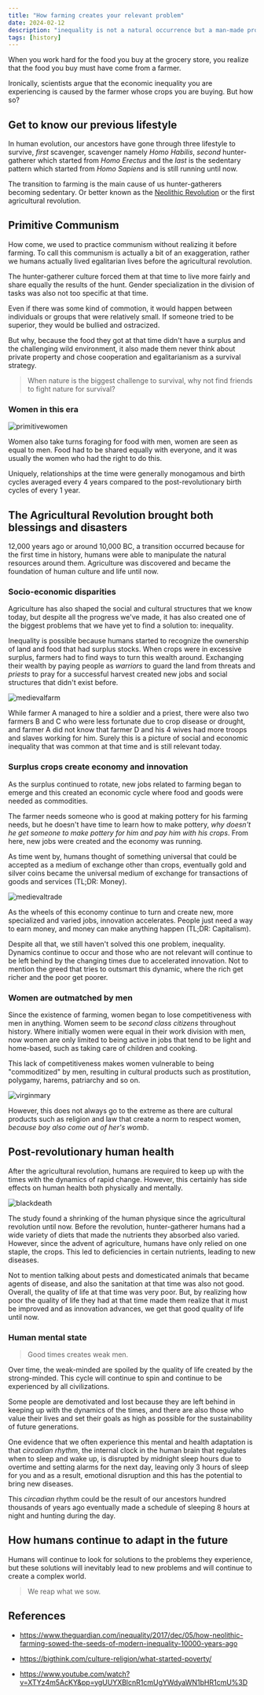 ```yaml
---
title: "How farming creates your relevant problem"
date: 2024-02-12
description: "inequality is not a natural occurrence but a man-made product, the result of the first agricultural revolution."
tags: [history]
---
```


When you work hard for the food you buy at the grocery store, you realize that the food you buy must have come from a farmer.

Ironically, scientists argue that the economic inequality you are experiencing is caused by the farmer whose crops you are buying. But how so?

## Get to know our previous lifestyle

 
In human evolution, our ancestors have gone through three lifestyle to survive, *first* scavenger, scavenger namely *Homo Habilis*, *second* hunter-gatherer which started from *Homo  Erectus* and the *last* is the sedentary pattern which started from *Homo  Sapiens* and is still running until now.

The transition to farming is the main cause of us hunter-gatherers becoming sedentary. Or better known as the [Neolithic Revolution](https://en.wikipedia.org/wiki/Neolithic_Revolution) or the first agricultural revolution.
 
## Primitive Communism

 
How come, we used to practice communism without realizing it before farming. To call this communism is actually a bit of an exaggeration, rather we humans actually lived egalitarian lives before the agricultural revolution.

The hunter-gatherer culture forced them at that time to live more fairly and share equally the results of the hunt. Gender specialization in the division of tasks was also not too specific at that time. 

Even if there was some kind of commotion, it would happen between individuals or groups that were relatively small. If someone tried to be superior, they would be bullied and ostracized.

But why, because the food they got at that time didn't have a surplus and the challenging wild environment, it also made them never think about private property and chose cooperation and egalitarianism as a survival strategy.

> When nature is the biggest challenge to survival, why not find friends to fight nature for survival?

### Women in this era

![primitivewomen](img/img02.jpg "Average neolithic girl would be dominating if 1v1 with modern male")

Women also take turns foraging for food with men, women are seen as equal to men. Food had to be shared equally with everyone, and it was usually the women who had the right to do this.

Uniquely, relationships at the time were generally monogamous and birth cycles averaged every 4 years compared to the post-revolutionary birth cycles of every 1 year.

## The Agricultural Revolution brought both blessings and disasters

12,000 years ago or around 10,000 BC, a transition occurred because for the first time in history, humans were able to manipulate the natural resources around them. Agriculture was discovered and became the foundation of human culture and life until now.

### Socio-economic disparities

Agriculture has also shaped the social and cultural structures that we know today, but despite all the progress we've made, it has also created one of the biggest problems that we have yet to find a solution to: inequality.

Inequality is possible because humans started to recognize the ownership of land and food that had surplus stocks. When crops were in excessive surplus, farmers had to find ways to turn this wealth around. Exchanging their wealth by paying people as *warriors* to guard the land from threats and *priests* to pray for a successful harvest created new jobs and social structures that didn't exist before.
 
![medievalfarm](img/img03.jpg "")
 
While farmer A managed to hire a soldier and a priest, there were also two farmers B and C who were less fortunate due to crop disease or drought, and farmer A did not know that farmer D and his 4 wives had more troops and slaves working for him. Surely this is a picture of social and economic inequality that was common at that time and is still relevant today.

### Surplus crops create economy and innovation

As the surplus continued to rotate, new jobs related to farming began to emerge and this created an economic cycle where food and goods were needed as commodities.

The farmer needs someone who is good at making pottery for his farming needs, but he doesn't have time to learn how to make pottery, *why doesn't he get someone to make pottery for him and pay him with his crops*. From here, new jobs were created and the economy was running.

As time went by, humans thought of something universal that could be accepted as a medium of exchange other than crops, eventually gold and silver coins became the universal medium of exchange for transactions of goods and services (TL;DR: Money).
 
![medievaltrade](img/img04.jpg "Trading is a job that will continue to be relevant as long as farming still exists")

As the wheels of this economy continue to turn and create new, more specialized and varied jobs, innovation accelerates. People just need a way to earn money, and money can make anything happen (TL;DR: Capitalism).

Despite all that, we still haven't solved this one problem, inequality. Dynamics continue to occur and those who are not relevant will continue to be left behind by the changing times due to accelerated innovation. Not to mention the greed that tries to outsmart this dynamic, where the rich get richer and the poor get poorer.

 
### Women are outmatched by men
 
Since the existence of farming, women began to lose competitiveness with men in anything. Women seem to be *second class citizens* throughout history. Where initially women were equal in their work division with men, now women are only limited to being active in jobs that tend to be light and home-based, such as taking care of children and cooking.
 
This lack of competitiveness makes women vulnerable to being "commoditized" by men, resulting in cultural products such as prostitution, polygamy, harems, patriarchy and so on.

![virginmary](img/img05.jpg "Blessed virgin mary")

However, this does not always go to the extreme as there are cultural products such as religion and law that create a norm to respect women, *because boy also come out of her's womb*.

## Post-revolutionary human health

After the agricultural revolution, humans are required to keep up with the times with the dynamics of rapid change. 
However, this certainly has side effects on human health both physically and mentally.

![blackdeath](img/img06.jpg "Black death was a deadly pandemic that claimed the lives of approximately 50 million people at that time")

The study found a shrinking of the human physique since the agricultural revolution until now. Before the revolution, hunter-gatherer humans had a wide variety of diets that made the nutrients they absorbed also varied. However, since the advent of agriculture, humans have only relied on one staple, the crops. This led to deficiencies in certain nutrients, leading to new diseases.

Not to mention talking about pests and domesticated animals that became agents of disease, and also the sanitation at that time was also not good. Overall, the quality of life at that time was very poor. But, by realizing how poor the quality of life they had at that time made them realize that it must be improved and as innovation advances, we get that good quality of life until now.

### Human mental state

> Good times creates weak men.

Over time, the weak-minded are spoiled by the quality of life created by the strong-minded. This cycle will continue to spin and continue to be experienced by all civilizations.

Some people are demotivated and lost because they are left behind in keeping up with the dynamics of the times, and there are also those who value their lives and set their goals as high as possible for the sustainability of future generations.

One evidence that we often experience this mental and health adaptation is that *circadian rhythm*, the internal clock in the human brain that regulates when to sleep and wake up, is disrupted by midnight sleep hours due to overtime and setting alarms for the next day, leaving only 3 hours of sleep for you and as a result, emotional disruption and this has the potential to bring new diseases.

This *circadian* rhythm could be the result of our ancestors hundred thousands of years ago eventually made a schedule of sleeping 8 hours at night and hunting during the day.

## How humans continue to adapt in the future

Humans will continue to look for solutions to the problems they experience, but these solutions will inevitably lead to new problems and will continue to create a complex world.

> We reap what we sow.

## References

- https://www.theguardian.com/inequality/2017/dec/05/how-neolithic-farming-sowed-the-seeds-of-modern-inequality-10000-years-ago

- https://bigthink.com/culture-religion/what-started-poverty/

- https://www.youtube.com/watch?v=XTYz4m5AcKY&pp=ygUUYXBlcnR1cmUgYWdyaWN1bHR1cmU%3D
